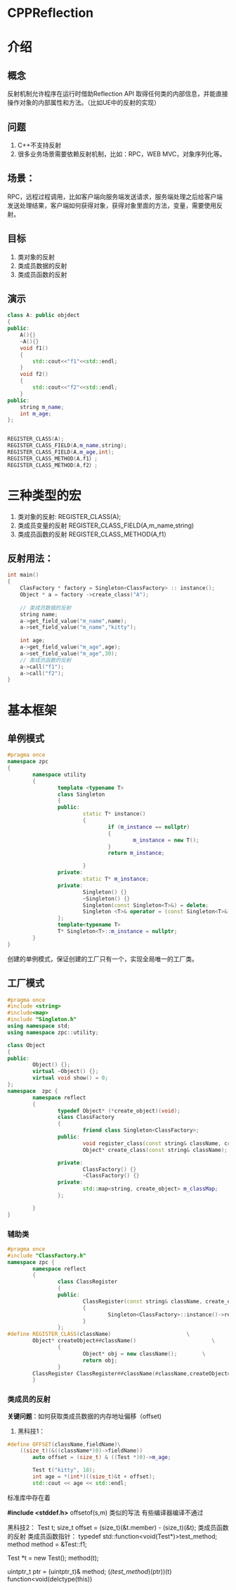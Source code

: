 # CPPReflection
# 介绍
## 概念
反射机制允许程序在运行时借助Reflection API 取得任何类的内部信息，并能直接操作对象的内部属性和方法。（比如UE中的反射的实现）<br>


## 问题
1. C++不支持反射
2. 很多业务场景需要依赖反射机制，比如：RPC，WEB MVC，对象序列化等。
## 场景：
RPC，远程过程调用，比如客户端向服务端发送请求，服务端处理之后给客户端发送处理结果，客户端如何获得对象，获得对象里面的方法，变量，需要使用反射。
## 目标
1. 类对象的反射
2. 类成员数据的反射
3. 类成员函数的反射

## 演示
``` C++
class A: public objdect
{
public:
    A(){}
    ~A(){}
    void f1()
    {
        std::cout<<"f1"<<std::endl;
    }
    void f2()
    {
        std::cout<<"f2"<<std::endl;
    }
public:
    string m_name;
    int m_age;
};


REGISTER_CLASS(A);
REGISTER_CLASS_FIELD(A,m_name,string);
REGISTER_CLASS_FIELD(A,m_age,int);
REGISTER_CLASS_METHOD(A,f1）;
REGISTER_CLASS_METHOD(A,f2）;

```

# 三种类型的宏
1. 类对象的反射:
REGISTER_CLASS(A);
2. 类成员变量的反射
REGISTER_CLASS_FIELD(A,m_name,string)
3. 类成员函数的反射
REGISTER_CLASS_METHOD(A,f1）

## 反射用法：
``` C++
int main()
{
    ClasFactory * factory = Singleton<ClassFactory> :: instance();
    Object * a = factory ->create_class("A");
    
    // 类成员数据的反射
    string name;
    a->get_field_value("m_name",name);
    a->set_field_value("m_name","kitty");
    
    int age;
    a->get_field_value("m_age",age);
    a->set_field_value("m_age",30);
    // 类成员函数的反射
    a->call("f1");
    a->call("f2");
}
```

# 基本框架
## 单例模式
```C++
#pragma once
namespace zpc
{
        namespace utility
        {
                template <typename T>
                class Singleton
                {
                public:
                        static T* instance()
                        {
                                if (m_instance == nullptr)
                                {
                                        m_instance = new T();
                                }
                                return m_instance;

                        }
                private:
                        static T* m_instance;
                private:
                        Singleton() {}
                        ~Singleton() {}
                        Singleton(const Singleton<T>&) = delete;
                        Singleton <T>& operator = (const Singleton<T>&) = delete;
                };
                template<typename T>
                T* Singleton<T>::m_instance = nullptr;
        }
}
```
创建的单例模式，保证创建的工厂只有一个，实现全局唯一的工厂类。
## 工厂模式
```C++
#pragma once
#include <string>
#include<map>
#include "Singleton.h"
using namespace std;
using namespace zpc::utility;

class Object
{
public:
        Object() {};
        virtual ~Object() {};
        virtual void show() = 0;
};
namespace  zpc {
        namespace reflect
        {
                typedef Object* (*create_object)(void);
                class ClassFactory
                {
                        friend class Singleton<ClassFactory>;
                public:
                        void register_class(const string& className, create_object method);
                        Object* create_class(const string& className);

                private:
                        ClassFactory() {}
                        ~ClassFactory() {}
                private:
                        std::map<string, create_object> m_classMap;
                };

        }
}

```
### 辅助类
``` C++
#pragma once
#include "ClassFactory.h"
namespace zpc {
        namespace reflect
        {
                class ClassRegister
                {
                public:
                        ClassRegister(const string& className, create_object method)
                        {
                                Singleton<ClassFactory>::instance()->register_class(className, method);
                        }
                };
#define REGISTER_CLASS(className)                        \
        Object* createObject##className()                        \
                {                                                                        \
                        Object* obj = new className();        \
                        return obj;                                                \
                }                                                                        \
        ClassRegister ClassRegister##className(#className,createObject##className)
        }
```


### 类成员的反射
**关键问题**：如何获取类成员数据的内存地址偏移（offset)

1. 黑科技1：
``` C++
#define OFFSET(className,fieldName)\
    ((size_t)(&((className*)0)->fieldName))
        auto offset = (size_t) & ((Test *)0)->m_age;

        Test t("kitty", 18);
        int age = *(int*)((size_t)&t + offset);
        std::cout << age << std::endl;
```
标准库中存在着

**#include <stddef.h>** 
offsetof(s,m) 类似的写法
有些编译器编译不通过

黑科技2：
Test t;
size_t offset = (size_t)(&t.member) - (size_t)(&t);
类成员函数的反射
类成员函数指针：
typedef std::function<void(Test*)>test_method;
method method = &Test::f1;

Test *t = new Test();
method(t);

uintptr_t ptr = (uintptr_t)& method;
(*(test_method*)(ptr))(t)
function<void(delctype(this))
